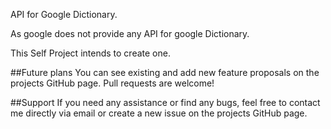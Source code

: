 API for Google Dictionary.

As google does not provide any API for google Dictionary.

This Self Project intends to create one.


##Future plans
You can see existing and add new feature proposals on the projects GitHub page.
Pull requests are welcome!

##Support
If you need any assistance or find any bugs, feel free to contact me directly via email or create a new issue on the projects GitHub page.

